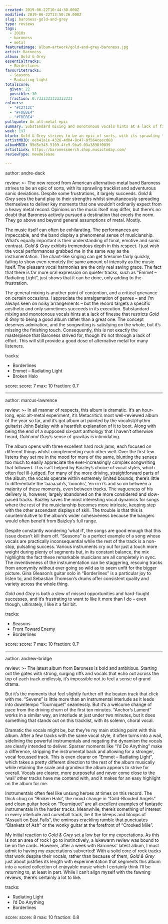 ```yaml
---
created: 2019-06-22T10:44:30.000Z
modified: 2019-06-22T13:50:26.000Z
slug: baroness-gold-and-grey
type: reviews
tags:
  - 2010s
  - baroness
  - metal
featuredimage: album-artwork/gold-and-grey-baroness.jpg
artist: Baroness
album: Gold & Grey
essentialtracks:
  - Borderlines
favouritetracks:
  - Seasons
  - Radiating Light
totalscore:
  given: 22
  possible: 30
  fraction: 0.7333333333333333
colours:
  - "#C2712C"
  - "#FDEBE4"
  - "#FDEBE4"
pullquote: An alt-metal epic
summary: Substandard mixing and monotonous vocals hints at a lack of finesse that restricts Gold & Grey to being a good album rather than a great one. The concept deserves admiration, and the songwriting is satisfying on the whole, but it’s missing the finishing touch.
week: 197
blurb: Gold & Grey strives to be an epic of sorts, with its sprawling tracklist and adventurous sonic deviations. Despite some frustrations, it largely succeeds.
artistMBID: eeb41a1e-4326-4d04-8c47-0f564ceecd68
albumMBID: 95d5e345-5109-4fe9-9ba9-03a3898f0039
artistLink: https://baronessmerch.shop.musictoday.com/
reviewType: newRelease

---
```


author: andre-dack

review: >-
  The new record from American alternative-metal band Baroness strives to be an epic of sorts, with its sprawling tracklist and adventurous sonic deviations. Despite some frustrations, it largely succeeds. *Gold & Grey* sees the band play to their strengths whilst simultaneously spreading themselves to deliver key moments that one wouldn’t ordinarily expect from a heavy metal record. Opinions on the music itself may differ, but there’s no doubt that Baroness actively pursued a destination that excels the norm. They go above and beyond general assumptions of metal. Mostly.

  The music itself can often be exhilarating. The performances are impeccable, and the band display a phenomenal sense of musicianship. What’s equally important is their understanding of tonal, emotive and sonic contrast. *Gold & Grey* exhibits tremendous depth in this respect. I just wish the vocal performances grabbed me in the same way as the instrumentation. The chant-like singing can get tiresome fairly quickly, failing to show even remotely the same amount of intensity as the music itself. The pleasant vocal harmonies are the only real saving grace. The fact that there is far more oral expression on quieter tracks, such as “Emmet – Radiating Light”, just shows that it can be done, only adding to the frustration.

  The general mixing is another point of contention, and a critical grievance on certain occasions. I appreciate the amalgamation of genres – and I’m always keen on noisy arrangements – but the record targets a specific aesthetic and only sometimes succeeds in its execution. Substandard mixing and monotonous vocals hints at a lack of finesse that restricts *Gold & Grey* to being a good album rather than a great one. The concept deserves admiration, and the songwriting is satisfying on the whole, but it’s missing the finishing touch. Consequently, this is not exactly the masterpiece that Baroness strived for, though it’s not through a lack of effort. This will still provide a good dose of alternative metal for many listeners.

tracks:
  - Borderlines
  - ­­Emmet – Radiating Light
  - ­­Broken Halo

score:
  score: 7
  max: 10
  fraction: 0.7

---
author: marcus-lawrence

review: >-
  In all manner of respects, this album is dramatic. It’s an hour-long, epic alt-metal experiment, it’s Metacritic’s most well-reviewed album of the year so far, and it’s got album art painted by the vocalist/rhythm guitarist John Baizley with a heartfelt explanation of it to boot. Along with being the end of a supposed six-part anthology that I haven’t otherwise heard, *Gold and Grey*’s sense of gravitas is intimidating.

  The album opens with three excellent hard rock jams, each focused on different things whilst complementing each other well. Over the first few listens they set me in the mood for more of the same, blunting the senses too much to easily appreciate the ever-increasingly complex songwriting that followed. This isn’t helped by Baizley’s choice of vocal styles, which often feel ill-judged. For many of the more driving, straightforward parts of the album, the vocals operate within extremely limited bounds; there’s little to differentiate the ‘aaaaaah’s, ‘oooohs’, ‘errrrrrr’s and so on between a majority of these moments, even between tracks. The vagueness of his delivery is, however, largely abandoned on the more considered and slow-paced tracks. Baizley saves the most interesting vocal dynamics for songs where the rest of the musicianship becomes more intricate, keeping step with the other ascendant displays of skill. The trouble is that this is counterintuitive to the album’s wider cohesiveness because the bangers would often benefit from Baizley’s full range.

  Despite constantly wondering ‘what if’, the songs are good enough that this issue doesn’t kill them off. “Seasons” is a perfect example of a song whose vocals are practically inconsequential while the rest of the track is a non-stop, pulsating success. Various instruments cry out for just a touch more weight during plenty of segments but, in its constant balance, the mix highlights the fact these remarkable musicians are all completely in sync. The inventiveness of the instrumentation can be staggering, rescuing tracks from anonymity without ever going so wild as to seem unfit for the bigger picture. Gina Gleason’s guitar solo in “Borderlines” is a particular joy to listen to, and Sebastian Thomson’s drums offer consistent quality and variety across the whole thing. 
  
  *Gold and Grey* is both a slew of missed opportunities and hard-fought successes, and it’s frustrating to want to like it more than I do – even though, ultimately, I like it a fair bit.

tracks:
  - Seasons
  - ­­Front Toward Enemy
  - ­­Borderlines

score:
  score: 7
  max: 10
  fraction: 0.7

---
author: andrew-bridge

review: >-
  The latest album from Baroness is bold and ambitious. Starting out the gates with strong, surging riffs and vocals that echo out across the top of each track endlessly, it’s impossible not to feel a sense of grand drama.

  But it’s the moments that feel slightly further off the beaten track that click with me. “Sevens” is little more than an instrumental interlude as it leads into downtempo “Tourniquet” seamlessly. But it’s a welcome change of pace from the driving churn of the first ten minutes. “Anchor’s Lament” works in a similar way, an interlude at just under two minutes, but it does something that stands out on this tracklist, with its solemn, choral vocal.

  Dramatic the vocals might be, but they’re my main sticking point with this album. After a few tracks with the same vocal style, it often turns into a wail, sidelining the powerful instrumentals and negating the dynamism the vocals are clearly intended to deliver. Sparser moments like “I’d Do Anything” make a difference, stripping the instrumental back and allowing for a stronger, vocal focussed track. This is even clearer on “Emmet – Radiating Light”, which takes a pretty different direction to the rest of the album musically while retaining the scale and grandeur the album appears to strive for overall. Vocals are clearer, more purposeful and never come close to the ‘wail’ other tracks have me contend with, and it makes for an easy highlight on the album for me.

  Instrumentals often feel like unsung heroes at times on this record. The thick chug on “Broken Halo”, the mood change in “Cold-Blooded Angels” and clean guitar hook on “Tourniquet” are all excellent examples of fantastic instrumentals in the harder tracks. Meanwhile, there’s something of interest in every interlude and curveball track, be it the bleeps and bloops of “Assault on East Falls”, the ominous crackling rumble that punctuates “Blankets of Ash” or the wonky guitar at the forefront of “Crooked Mile”.

  My initial reaction to *Gold & Grey* set a low bar for my expectations. As this is not an area of rock I go to instinctively, a lukewarm review was bound to be on the cards. However, after a week with Baroness’ latest album, I must admit to having my expectations subverted! With a solid core of rock tracks that work despite their vocals, rather than because of them, *Gold & Grey* just about justifies its length with experimentation that segments this album into a varied collection of enjoyable music which I certainly think I’ll be returning to, at least in part. While I can’t align myself with the fawning reviews, there’s certainly a lot to like.

tracks:
  - Radiating Light
  - ­­I’d Do Anything
  - ­­Borderlines
  
score:
  score: 8
  max: 10
  fraction: 0.8
